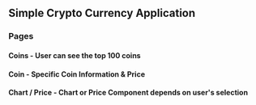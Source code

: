 ## Simple Crypto Currency Application

### Pages

#### Coins - User can see the top 100 coins

#### Coin - Specific Coin Information & Price

#### Chart / Price - Chart or Price Component depends on user's selection
